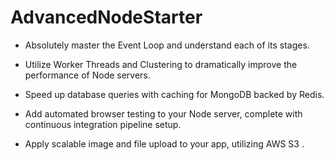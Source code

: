 # AdvancedNodeStarter

- Absolutely master the Event Loop and understand each of its stages.

- Utilize Worker Threads and Clustering to dramatically improve the performance of Node servers.

- Speed up database queries with caching for MongoDB backed by Redis.

- Add automated browser testing to your Node server, complete with continuous integration pipeline setup.

- Apply scalable image and file upload to your app, utilizing AWS S3 .
